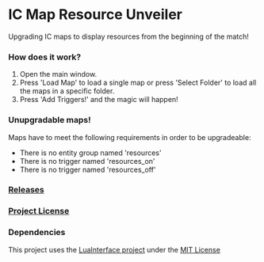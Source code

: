 # IC Map Resource Unveiler
Upgrading IC maps to display resources from the beginning of the match!

### How does it work?
1. Open the main window.
1. Press 'Load Map' to load a single map or press 'Select Folder' to load all the maps in a specific folder.
1. Press 'Add Triggers!' and the magic will happen!

### Unupgradable maps!
Maps have to meet the following requirements in order to be upgradeable:
- There is no entity group named 'resources'
- There is no trigger named 'resources_on'
- There is no trigger named 'resources_off'

### [Releases](https://github.com/meitarazar/IC-Map-Resource-Unveiler/releases)

### [Project License](https://github.com/meitarazar/IC-Map-Resource-Unveiler/blob/master/LICENSE)

### Dependencies
This project uses the [LuaInterface project](https://code.google.com/archive/p/luainterface/) under the [MIT License](https://opensource.org/licenses/MIT)
